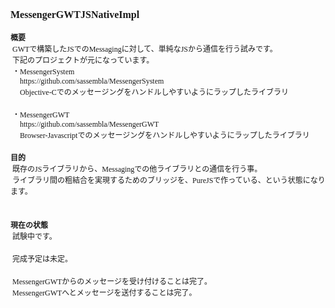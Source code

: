 <!DOCTYPE html PUBLIC "-//W3C//DTD HTML 4.01//EN" "http://www.w3.org/TR/html4/strict.dtd">
<html>
<head>
  <meta http-equiv="Content-Type" content="text/html; charset=utf-8">
  <meta http-equiv="Content-Style-Type" content="text/css">
  <title></title>
  <meta name="Generator" content="Cocoa HTML Writer">
  <meta name="CocoaVersion" content="1138.23">
  <style type="text/css">
    p.p1 {margin: 0.0px 0.0px 0.0px 0.0px; font: 16.0px 'Hiragino Kaku Gothic ProN'}
    p.p2 {margin: 0.0px 0.0px 0.0px 0.0px; font: 12.0px 'Hiragino Kaku Gothic ProN'; min-height: 18.0px}
    p.p3 {margin: 0.0px 0.0px 0.0px 0.0px; font: 12.0px 'Hiragino Kaku Gothic ProN'}
    span.Apple-tab-span {white-space:pre}
  </style>
</head>
<body>
<p class="p1"><b>MessengerGWTJSNativeImpl</b></p>
<p class="p2"><b></b><br></p>
<p class="p3"><b>概要</b></p>
<p class="p3"><span class="Apple-tab-span">	</span>GWTで構築したJSでのMessagingに対して、単純なJSから通信を行う試みです。</p>
<p class="p3"><span class="Apple-tab-span">	</span>下記のプロジェクトが元になっています。</p>
<p class="p3"><span class="Apple-tab-span">	</span>・MessengerSystem</p>
<p class="p3"><span class="Apple-tab-span">	</span><span class="Apple-tab-span">	</span>https://github.com/sassembla/MessengerSystem</p>
<p class="p3"><span class="Apple-tab-span">	</span><span class="Apple-tab-span">	</span>Objective-Cでのメッセージングをハンドルしやすいようにラップしたライブラリ</p>
<p class="p2"><span class="Apple-tab-span">	</span><span class="Apple-tab-span">	</span></p>
<p class="p3"><span class="Apple-tab-span">	</span>・MessengerGWT</p>
<p class="p3"><span class="Apple-tab-span">	</span><span class="Apple-tab-span">	</span>https://github.com/sassembla/MessengerGWT</p>
<p class="p3"><span class="Apple-tab-span">	</span><span class="Apple-tab-span">	</span>Browser-Javascriptでのメッセージングをハンドルしやすいようにラップしたライブラリ</p>
<p class="p2"><br></p>
<p class="p3"><b>目的</b></p>
<p class="p3"><span class="Apple-tab-span">	</span>既存のJSライブラリから、Messagingでの他ライブラリとの通信を行う事。</p>
<p class="p3"><span class="Apple-tab-span">	</span>ライブラリ間の粗結合を実現するためのブリッジを、PureJSで作っている、という状態になります。</p>
<p class="p2"><b></b><br></p>
<p class="p2"><br></p>
<p class="p3"><b>現在の状態</b></p>
<p class="p3"><span class="Apple-tab-span">	</span>試験中です。</p>
<p class="p2"><br></p>
<p class="p3"><span class="Apple-tab-span">	</span>完成予定は未定。</p>
<p class="p2"><br></p>
<p class="p3"><span class="Apple-tab-span">	</span>MessengerGWTからのメッセージを受け付けることは完了。</p>
<p class="p3"><span class="Apple-tab-span">	</span>MessengerGWTへとメッセージを送付することは完了。</p>
<p class="p2"><span class="Apple-tab-span">	</span></p>
</body>
</html>
